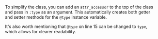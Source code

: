 To simplify the class, you can add an `attr_accessor` to the top of the class and pass in `:type` as an argument. This automatically creates both getter and setter methods for the `@type` instance variable.

It's also worth mentioning that `@type` on line 15 can be changed to `type`, which allows for clearer readability.